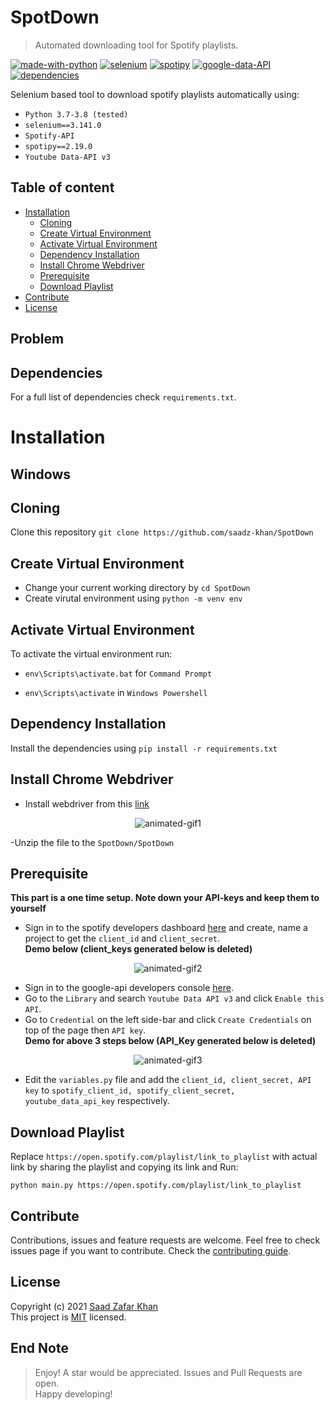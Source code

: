 # SpotDown
> Automated downloading tool for Spotify playlists.  

[![made-with-python](https://img.shields.io/badge/Made%20with-Python-1f425f.svg)](https://www.python.org/)
[![selenium](https://img.shields.io/badge/Selenium-3.141.0-blue)](https://www.selenium.dev/selenium/docs/api/py/api.html)
[![spotipy](https://img.shields.io/badge/Spotipy-2.19.0-blue)](https://spotipy.readthedocs.io/en/2.19.0/)
[![google-data-API](https://img.shields.io/badge/Google%20data--API-v3-blue)](https://developers.google.com/youtube/v3)
[![dependencies](https://img.shields.io/badge/dependencies-up%20to%20date-brightgreen)]()

Selenium based tool to download spotify playlists automatically using: 
- `Python 3.7-3.8 (tested)`
- `selenium==3.141.0`
- `Spotify-API`
- `spotipy==2.19.0`
- `Youtube Data-API v3`

## Table of content

- [Installation](#installation)
    - [Cloning](#cloning)
    - [Create Virtual Environment](#create-virtual-environment)
    - [Activate Virtual Environment](#activate-virtual-environment)
    - [Dependency Installation](#dependency-installation)
    - [Install Chrome Webdriver](#install-chrome-webdriver)
    - [Prerequisite](#prerequisite)
    - [Download Playlist](#download-playlist)
- [Contribute](#contribute)
- [License](#license)


## Problem
## Dependencies 
For a full list of dependencies check `requirements.txt`.  

# Installation
## Windows

## Cloning
Clone this repository `git clone https://github.com/saadz-khan/SpotDown`  
  
## Create Virtual Environment
- Change your current working directory by `cd SpotDown`
- Create virutal environment using `python -m venv env`

## Activate Virtual Environment
To activate the virtual  environment run:
- `env\Scripts\activate.bat` for `Command Prompt`  

- `env\Scripts\activate` in `Windows Powershell`  

## Dependency Installation
Install the dependencies using `pip install -r requirements.txt`  
  
  
## Install Chrome Webdriver
- Install webdriver from this [link](https://chromedriver.chromium.org/downloads/)  
  
<p align="center">
  <img src="https://media.giphy.com/media/bMTzxmMmF6dyG2CSTL/source.gif?cid=790b7611dbd64a5860c863f445f0e33b05d6a4aaa530cad9&rid=source.gif" alt="animated-gif1" />
</p>  
    
-Unzip the file to the `SpotDown/SpotDown`  
## Prerequisite
**This part is a one time setup. Note down your API-keys and keep them to yourself** 
- Sign in to the spotify developers dashboard [here](https://developer.spotify.com/dashboard/login) and create, name a project to get the `client_id` and `client_secret`.  
**Demo below (client_keys generated below is deleted)**

<p align="center">
  <img src="https://media.giphy.com/media/FK5eKB1zFLqy9nHrjL/source.gif?cid=790b76110e1b23f7d2695c3cc54a8b53bd7a00132d32f223&rid=source.gif" alt="animated-gif2" />
</p>  
  
- Sign in to the google-api developers console [here](https://console.cloud.google.com/apis).
- Go to the `Library` and search `Youtube Data API v3` and click `Enable this API`.
- Go to `Credential` on the left side-bar and click `Create Credentials` on top of the page then `API key`.  
**Demo for above 3 steps below (API_Key generated below is deleted)**  

<p align="center">
  <img src="https://media.giphy.com/media/K0oA6mXUDFOjl5iTKH/source.gif?cid=790b7611b01d6ae6d23240007e5eb47e5c8419c25e35bd87&rid=source.gif" alt="animated-gif3" />
</p>    

- Edit the `variables.py` file and add the `client_id, client_secret, API key` to `spotify_client_id, spotify_client_secret, youtube_data_api_key` respectively.

## Download Playlist
Replace `https://open.spotify.com/playlist/link_to_playlist` with actual link by sharing the playlist and copying its link and Run:  
```
python main.py https://open.spotify.com/playlist/link_to_playlist

```  
  
## Contribute
Contributions, issues and feature requests are welcome.
Feel free to check issues page if you want to contribute.
Check the [contributing guide](https://github.com/saadz-khan/SpotDown/blob/master/CONTRIBUTING.md).

## License
Copyright (c) 2021 [Saad Zafar Khan](https://github.com/saadz-khan)  
This project is [MIT](https://github.com/saadz-khan/SpotDown/blob/master/LICENSE) licensed.   

    
## End Note
> Enjoy! A star would be appreciated. Issues and Pull Requests are open.  
> Happy developing!
